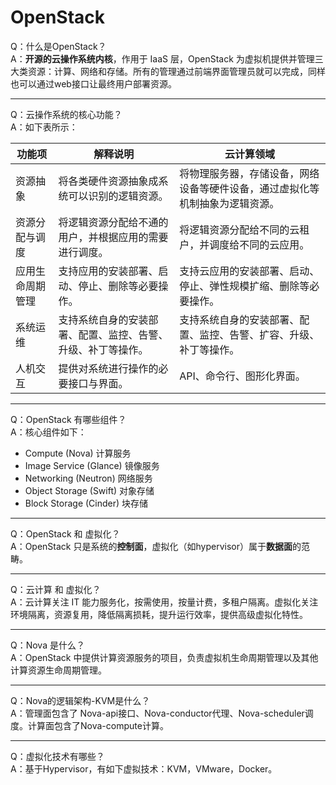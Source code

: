 # OpenStack

Q：什么是OpenStack？  
A：**开源的云操作系统内核**，作用于 IaaS 层，OpenStack 为虚拟机提供并管理三大类资源：计算、网络和存储。所有的管理通过前端界面管理员就可以完成，同样也可以通过web接口让最终用户部署资源。  
***
Q：云操作系统的核心功能？  
A：如下表所示：  

| 功能项           | 解释说明                                                     | 云计算领域                                                   |
| ---------------- | ------------------------------------------------------------ | ------------------------------------------------------------ |
| 资源抽象         | 将各类硬件资源抽象成系统可以识别的逻辑资源。                 | 将物理服务器，存储设备，网络设备等硬件设备，通过虚拟化等机制抽象为逻辑资源。 |
| 资源分配与调度   | 将逻辑资源分配给不通的用户，并根据应用的需要进行调度。       | 将逻辑资源分配给不同的云租户，并调度给不同的云应用。         |
| 应用生命周期管理 | 支持应用的安装部署、启动、停止、删除等必要操作。             | 支持云应用的安装部署、启动、停止、弹性规模扩缩、删除等必要操作。 |
| 系统运维         | 支持系统自身的安装部署、配置、监控、告警、升级、补丁等操作。 | 支持系统自身的安装部署、配置、监控、告警、扩容、升级、补丁等操作。 |
| 人机交互         | 提供对系统进行操作的必要接口与界面。                         | API、命令行、图形化界面。                                    |



***
Q：OpenStack 有哪些组件？  
A：核心组件如下：  

- Compute (Nova) 计算服务
- Image Service (Glance) 镜像服务
- Networking (Neutron) 网络服务
- Object Storage (Swift) 对象存储
- Block Storage (Cinder) 块存储

***
Q：OpenStack 和 虚拟化？  
A：OpenStack 只是系统的**控制面**，虚拟化（如hypervisor）属于**数据面**的范畴。   
***
Q：云计算 和 虚拟化？  
A：云计算关注 IT 能力服务化，按需使用，按量计费，多租户隔离。虚拟化关注环境隔离，资源复用，降低隔离损耗，提升运行效率，提供高级虚拟化特性。  
***
Q：Nova 是什么？  
A：OpenStack 中提供计算资源服务的项目，负责虚拟机生命周期管理以及其他计算资源生命周期管理。
***
Q：Nova的逻辑架构-KVM是什么？  
A：管理面包含了 Nova-api接口、Nova-conductor代理、Nova-scheduler调度。计算面包含了Nova-compute计算。  
***
Q：虚拟化技术有哪些？  
A：基于Hypervisor，有如下虚拟技术：KVM，VMware，Docker。
